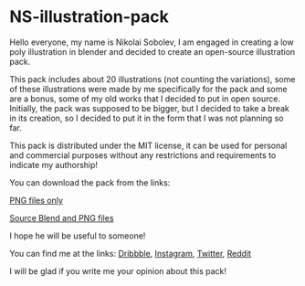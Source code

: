 # NS-illustration-pack

Hello everyone, my name is Nikolai Sobolev, I am engaged in creating a low poly illustration in blender and decided to create an open-source illustration pack.

This pack includes about 20 illustrations (not counting the variations), some of these illustrations were made by me specifically for the pack and some are a bonus, some of my old works that I decided to put in open source. Initially, the pack was supposed to be bigger, but I decided to take a break in its creation, so I decided to put it in the form that I was not planning so far.

This pack is distributed under the MIT license, it can be used for personal and commercial purposes without any restrictions and requirements to indicate my authorship!

You can download the pack from the links:

[PNG files only](https://github.com/nsobolewart/NS-illustration-pack/releases/download/1/NS_illustration_pack_v1_png.zip)

[Source Blend and PNG files](https://github.com/nsobolewart/NS-illustration-pack/releases/download/1/NS_illustration_pack_v1_blend_png.zip)


I hope he will be useful to someone!

You can find me at the links:
[Dribbble](https://dribbble.com/nsobolew),
[Instagram](https://www.instagram.com/nsobolewart),
[Twitter](https://twitter.com/nsobolewart),
[Reddit](https://www.reddit.com/user/nsobolew)

I will be glad if you write me your opinion about this pack!
